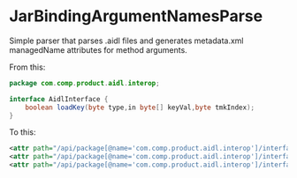 # JarBindingArgumentNamesParse
Simple parser that parses .aidl files and generates metadata.xml managedName attributes for method arguments.


From this:

```java
package com.comp.product.aidl.interop;

interface AidlInterface {
	boolean loadKey(byte type,in byte[] keyVal,byte tmkIndex);
}
```
To this:

```XML
<attr path="/api/package[@name='com.comp.product.aidl.interop']/interface[@name='AidlInterface']/method[@name='loadKey']/parameter[@name='p0']" name="managedName">type</attr>
<attr path="/api/package[@name='com.comp.product.aidl.interop']/interface[@name='AidlInterface']/method[@name='loadKey']/parameter[@name='p1']" name="managedName">keyVal</attr>
<attr path="/api/package[@name='com.comp.product.aidl.interop']/interface[@name='AidlInterface']/method[@name='loadKey']/parameter[@name='p2']" name="managedName">tmkIndex</attr>
```
